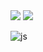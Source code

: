 <img src="https://capsule-render.vercel.app/api?type=waving&color=BDBDC8&height=150&section=header" />
<img src="https://capsule-render.vercel.app/api?type=waving&color=BDBDC8&height=150&section=footer" />

![js](https://img.shields.io/badge/CSS-F7DF1E?style=for-the-badge&logo=CSS&logoColor=white)
